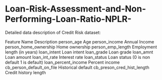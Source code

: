 # Loan-Risk-Assessment-and-Non-Performing-Loan-Ratio-NPLR-

Detailed data description of Credit Risk dataset:

Feature Name	Description
person_age	Age
person_income	Annual Income
person_home_ownership	Home ownership
person_emp_length	Employment length (in years)
loan_intent	Loan intent
loan_grade	Loan grade
loan_amnt	Loan amount
loan_int_rate	Interest rate
loan_status	Loan status (0 is non default 1 is default)
loan_percent_income	Percent income
cb_person_default_on_file	Historical default
cb_preson_cred_hist_length	Credit history length
